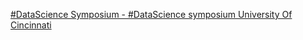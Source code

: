 [#DataScience Symposium - #DataScience symposium   University Of Cincinnati ](https://qi.tc/qi/7207)